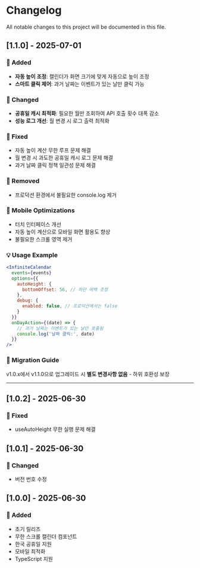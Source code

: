 # Changelog

All notable changes to this project will be documented in this file.

## [1.1.0] - 2025-07-01

### 🚀 Added
- **자동 높이 조정**: 캘린더가 화면 크기에 맞게 자동으로 높이 조정
- **스마트 클릭 제어**: 과거 날짜는 이벤트가 있는 날만 클릭 가능

### 🔧 Changed  
- **공휴일 캐시 최적화**: 필요한 월만 조회하여 API 호출 횟수 대폭 감소
- **성능 로그 개선**: 월 변경 시 로그 출력 최적화

### 🐛 Fixed
- 자동 높이 계산 무한 루프 문제 해결
- 월 변경 시 과도한 공휴일 캐시 로그 문제 해결
- 과거 날짜 클릭 정책 일관성 문제 해결

### 🧹 Removed
- 프로덕션 환경에서 불필요한 console.log 제거

### 📱 Mobile Optimizations
- 터치 인터페이스 개선
- 자동 높이 계산으로 모바일 화면 활용도 향상
- 불필요한 스크롤 영역 제거

### 💡 Usage Example
```jsx
<InfiniteCalendar
  events={events}
  options={{
    autoHeight: {
      bottomOffset: 56, // 하단 여백 조정
    },
    debug: {
      enabled: false, // 프로덕션에서는 false
    }
  }}
  onDayAction={(date) => {
    // 과거 날짜는 이벤트가 있는 날만 호출됨
    console.log('날짜 클릭:', date)
  }}
/>
```

### 🔄 Migration Guide
v1.0.x에서 v1.1.0으로 업그레이드 시 **별도 변경사항 없음** - 하위 호환성 보장

---

## [1.0.2] - 2025-06-30

### 🐛 Fixed
- useAutoHeight 무한 실행 문제 해결

## [1.0.1] - 2025-06-30

### 🔧 Changed
- 버전 번호 수정

## [1.0.0] - 2025-06-30

### 🚀 Added
- 초기 릴리즈
- 무한 스크롤 캘린더 컴포넌트
- 한국 공휴일 지원
- 모바일 최적화
- TypeScript 지원
